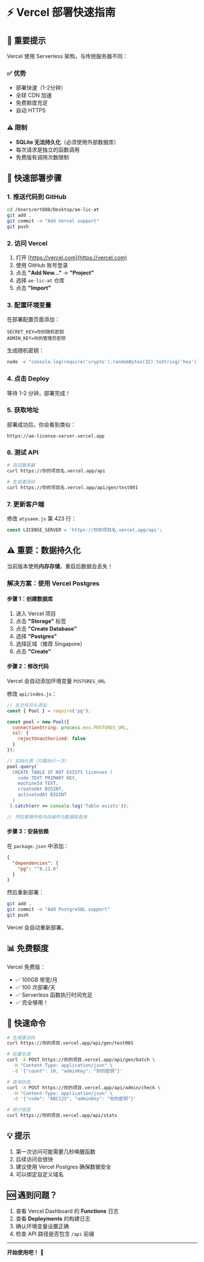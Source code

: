 # ⚡ Vercel 部署快速指南

## 🎯 重要提示

Vercel 使用 Serverless 架构，与传统服务器不同：

### ✅ 优势
- 部署快速（1-2分钟）
- 全球 CDN 加速
- 免费额度充足
- 自动 HTTPS

### ⚠️ 限制
- **SQLite 无法持久化**（必须使用外部数据库）
- 每次请求是独立的函数调用
- 免费版有调用次数限制

## 🚀 快速部署步骤

### 1. 推送代码到 GitHub

```bash
cd /Users/ert888/Desktop/ae-lic-at
git add .
git commit -m "Add Vercel support"
git push
```

### 2. 访问 Vercel

1. 打开 [https://vercel.com](https://vercel.com)
2. 使用 GitHub 账号登录
3. 点击 **"Add New..."** → **"Project"**
4. 选择 `ae-lic-at` 仓库
5. 点击 **"Import"**

### 3. 配置环境变量

在部署配置页面添加：

```
SECRET_KEY=你的随机密钥
ADMIN_KEY=你的管理员密钥
```

生成随机密钥：
```bash
node -e "console.log(require('crypto').randomBytes(32).toString('hex'))"
```

### 4. 点击 Deploy

等待 1-2 分钟，部署完成！

### 5. 获取地址

部署成功后，你会看到类似：
```
https://ae-license-server.vercel.app
```

### 6. 测试 API

```bash
# 测试服务器
curl https://你的项目名.vercel.app/api

# 生成激活码
curl https://你的项目名.vercel.app/api/gen/test001
```

### 7. 更新客户端

修改 `atysaee.js` 第 423 行：

```javascript
const LICENSE_SERVER = 'https://你的项目名.vercel.app/api';
```

## ⚠️ 重要：数据持久化

当前版本使用**内存存储**，重启后数据会丢失！

### 解决方案：使用 Vercel Postgres

#### 步骤 1：创建数据库

1. 进入 Vercel 项目
2. 点击 **"Storage"** 标签
3. 点击 **"Create Database"**
4. 选择 **"Postgres"**
5. 选择区域（推荐 Singapore）
6. 点击 **"Create"**

#### 步骤 2：修改代码

Vercel 会自动添加环境变量 `POSTGRES_URL`

修改 `api/index.js`：

```javascript
// 在文件开头添加
const { Pool } = require('pg');

const pool = new Pool({
  connectionString: process.env.POSTGRES_URL,
  ssl: {
    rejectUnauthorized: false
  }
});

// 初始化表（只需执行一次）
pool.query(`
  CREATE TABLE IF NOT EXISTS licenses (
    code TEXT PRIMARY KEY,
    machineId TEXT,
    createdAt BIGINT,
    activatedAt BIGINT
  )
`).catch(err => console.log('Table exists'));

// 然后替换所有内存操作为数据库查询
```

#### 步骤 3：安装依赖

在 `package.json` 中添加：

```json
{
  "dependencies": {
    "pg": "^8.11.0"
  }
}
```

然后重新部署：
```bash
git add .
git commit -m "Add PostgreSQL support"
git push
```

Vercel 会自动重新部署。

## 📊 免费额度

Vercel 免费版：
- ✅ 100GB 带宽/月
- ✅ 100 次部署/天
- ✅ Serverless 函数执行时间充足
- ✅ 完全够用！

## 🎯 快速命令

```bash
# 生成激活码
curl https://你的项目.vercel.app/api/gen/test001

# 批量生成
curl -X POST https://你的项目.vercel.app/api/gen/batch \
  -H "Content-Type: application/json" \
  -d '{"count": 10, "adminKey": "你的密钥"}'

# 查询状态
curl -X POST https://你的项目.vercel.app/api/admin/check \
  -H "Content-Type: application/json" \
  -d '{"code": "ABC123", "adminKey": "你的密钥"}'

# 统计信息
curl https://你的项目.vercel.app/api/stats
```

## 💡 提示

1. 第一次访问可能需要几秒唤醒函数
2. 后续访问会很快
3. 建议使用 Vercel Postgres 确保数据安全
4. 可以绑定自定义域名

## 🆘 遇到问题？

1. 查看 Vercel Dashboard 的 **Functions** 日志
2. 查看 **Deployments** 的构建日志
3. 确认环境变量设置正确
4. 检查 API 路径是否包含 `/api` 前缀

---

**开始使用吧！** 🎉

